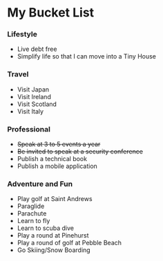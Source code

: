 # My Bucket List

### Lifestyle

* Live debt free
* Simplify life so that I can move into a Tiny House

### Travel

* Visit Japan
* Visit Ireland
* Visit Scotland
* Visit Italy 

### Professional 

* ~~Speak at 3 to 5 events a year~~
* ~~Be invited to speak at a security conference~~
* Publish a technical book
* Publish a mobile application

### Adventure and  Fun

* Play golf at Saint Andrews
* Paraglide
* Parachute
* Learn to fly
* Learn to scuba dive
* Play a round at Pinehurst
* Play a round of golf at Pebble Beach
* Go Skiing/Snow Boarding
